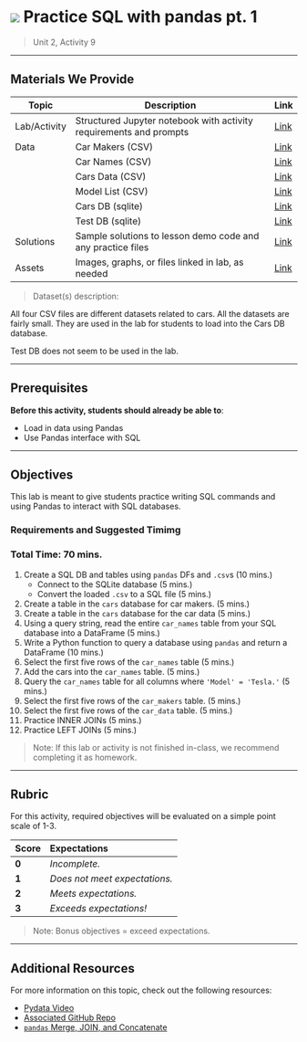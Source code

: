 <!---
Questions? Comments?:

1. Log an issue to this repo to alert us of a problem.
2. Suggest an edit yourself by forking this repo, making edits, and submitting a pull request with your changes back to our master branch.
3. Reach out to the data team on Slack and share your thoughts!

--->

# ![](https://ga-dash.s3.amazonaws.com/production/assets/logo-9f88ae6c9c3871690e33280fcf557f33.png) Practice SQL with pandas pt. 1

> Unit 2, Activity 9

<!--- Unit and sequence information. This template is an instructor-facing description for a given activity or lab. --->

---

## Materials We Provide

<!--- This section is a table of contents for the activity. The table structure breaks down repo resources into types, distinguishing between  notebooks and supporting materials. Note that the table below demonstrates the total possible range of materials; most lessons won't require all of the categories below. Also note that every item in the repo should get its own line and link, like the example shown for data. --->

| Topic | Description | Link |
| --- | --- | --- |
| Lab/Activity |  Structured Jupyter notebook with activity requirements and prompts | [Link](./practice-sql-via-pandas-pt1.ipynb)|
| Data | Car Makers (CSV) | [Link](./datasets/csv/car-makers.csv)|
|      | Car Names (CSV) | [Link](./datasets/csv/car-names.csv)|
|      | Cars Data (CSV) | [Link](./datasets/csv/cars-data.csv)|
|      | Model List (CSV) | [Link](./datasets/csv/model-list.csv)|
|      | Cars DB (sqlite) | [Link](./datasets/sql/Cars.db.sqlite)|
|      | Test DB (sqlite) | [Link](./datasets/sql/test_db.sqlite)|
| Solutions | Sample solutions to lesson demo code and any practice files | [Link](./solution-code/practice-sql-via-pandas-pt1-solutions.ipynb)|
| Assets | Images, graphs, or files linked in lab, as needed | [Link](./assets)|

> Dataset(s) description:

All four CSV files are different datasets related to cars. All the datasets are fairly small. They are used in the lab for students to load into the Cars DB database.

Test DB does not seem to be used in the lab.

---

## Prerequisites

<!--- This section explains the relevant prerequisites; in other words, what do students need to know to be able to benefit and perform the tasks required in this activity/lab? List all relevant skills or prior learning objectives --->

**Before this activity, students should already be able to**:

- Load in data using Pandas
- Use Pandas interface with SQL

---

## Objectives

<!--- This section lists the learning objectives of the activity or lab.  --->

This lab is meant to give students practice writing SQL commands and using Pandas to interact with SQL databases.

<!--- This section lists the exact requirements students have to perform in order to "complete" the activity.  It also offers estimated times for how long each requirement will take to complete.--->

### Requirements and Suggested Timimg

### Total Time: 70 mins.

1. Create a SQL DB and tables using `pandas` DFs and `.csv`s (10 mins.)
    - Connect to the SQLite database (5 mins.)
    - Convert the loaded `.csv` to a SQL file (5 mins.)
2. Create a table in the `cars` database for car makers. (5 mins.)
3. Create a table in the `cars` database for the car data (5 mins.)
4. Using a query string, read the entire `car_names` table from your SQL database into a DataFrame (5 mins.)
5. Write a Python function to query a database using `pandas` and return a DataFrame (10 mins.)
6. Select the first five rows of the `car_names` table (5 mins.)
7. Add the cars into the `car_names` table. (5 mins.)
8. Query the `car_names` table for all columns where `'Model' = 'Tesla.'` (5 mins.)
9. Select the first five rows of the `car_makers` table. (5 mins.)
10. Select the first five rows of the `car_data` table. (5 mins.)
11. Practice INNER JOINs (5 mins.)
12. Practice LEFT JOINs (5 mins.)

> Note: If this lab or activity is not finished in-class, we recommend completing it as homework.

---

## Rubric

For this activity, required objectives will be evaluated on a simple point scale of 1-3.

Score | Expectations
:--- | :---
**0** | _Incomplete._
**1** | _Does not meet expectations._
**2** | _Meets expectations._
**3** | _Exceeds expectations!_

> Note: Bonus objectives = exceed expectations.

---

## Additional Resources

<!--- List of potential sources that may help or inform the students' ability to complete the tasks required. This might include reference sites, examples, or tutorials for "getting started." --->

For more information on this topic, check out the following resources:

- [Pydata Video](https://www.youtube.com/watch?v=1uVWjdAbgBg)  
- [Associated GitHub Repo](https://github.com/gjreda/pydata2014nyc/tree/master/data)
- [`pandas` Merge, JOIN, and Concatenate](http://pandas.pydata.org/pandas-docs/stable/merging.html)
